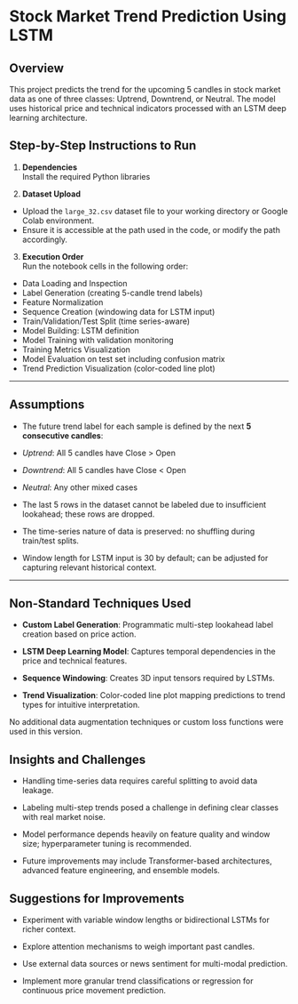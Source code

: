 # Stock Market Trend Prediction Using LSTM

## Overview
This project predicts the trend for the upcoming 5 candles in stock market data as one of three classes: Uptrend, Downtrend, or Neutral. The model uses historical price and technical indicators processed with an LSTM deep learning architecture.

## Step-by-Step Instructions to Run

1. **Dependencies**  
   Install the required Python libraries

2. **Dataset Upload**  
- Upload the `large_32.csv` dataset file to your working directory or Google Colab environment.
- Ensure it is accessible at the path used in the code, or modify the path accordingly.

3. **Execution Order**  
Run the notebook cells in the following order:
- Data Loading and Inspection
- Label Generation (creating 5-candle trend labels)
- Feature Normalization
- Sequence Creation (windowing data for LSTM input)
- Train/Validation/Test Split (time series-aware)
- Model Building: LSTM definition
- Model Training with validation monitoring
- Training Metrics Visualization
- Model Evaluation on test set including confusion matrix
- Trend Prediction Visualization (color-coded line plot)

---

## Assumptions

- The future trend label for each sample is defined by the next **5 consecutive candles**:  
- *Uptrend*: All 5 candles have Close > Open  
- *Downtrend*: All 5 candles have Close < Open  
- *Neutral*: Any other mixed cases

- The last 5 rows in the dataset cannot be labeled due to insufficient lookahead; these rows are dropped.

- The time-series nature of data is preserved: no shuffling during train/test splits.

- Window length for LSTM input is 30 by default; can be adjusted for capturing relevant historical context.

---

## Non-Standard Techniques Used

- **Custom Label Generation**: Programmatic multi-step lookahead label creation based on price action.

- **LSTM Deep Learning Model**: Captures temporal dependencies in the price and technical features.

- **Sequence Windowing**: Creates 3D input tensors required by LSTMs.

- **Trend Visualization**: Color-coded line plot mapping predictions to trend types for intuitive interpretation.

No additional data augmentation techniques or custom loss functions were used in this version.

## Insights and Challenges

- Handling time-series data requires careful splitting to avoid data leakage.

- Labeling multi-step trends posed a challenge in defining clear classes with real market noise.

- Model performance depends heavily on feature quality and window size; hyperparameter tuning is recommended.

- Future improvements may include Transformer-based architectures, advanced feature engineering, and ensemble models.

## Suggestions for Improvements

- Experiment with variable window lengths or bidirectional LSTMs for richer context.

- Explore attention mechanisms to weigh important past candles.

- Use external data sources or news sentiment for multi-modal prediction.

- Implement more granular trend classifications or regression for continuous price movement prediction.
